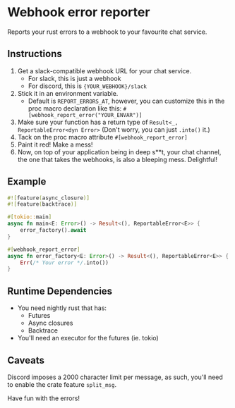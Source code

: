 # Webhook error reporter

Reports your rust errors to a webhook to your favourite chat service.

## Instructions
1. Get a slack-compatible webhook URL for your chat service.
    - For slack, this is just a webhook
    - For discord, this is `{YOUR_WEBHOOK}/slack`
2. Stick it in an environment variable.
    - Default is `REPORT_ERRORS_AT`, however, you can customize this in the proc macro declaration like this: `#[webhook_report_error("YOUR_ENVAR")]`
3. Make sure your function has a return type of `Result<_, ReportableError<dyn Error>` (Don't worry, you can just `.into()` it.)
4. Tack on the proc macro attribute `#[webhook_report_error]`
5. Paint it red! Make a mess!
6. Now, on top of your application being in deep s\*\*t, your chat channel, the one that takes the webhooks, is also a bleeping mess. Delightful!

## Example
```rust
#![feature(async_closure)]
#![feature(backtrace)]

#[tokio::main]
async fn main<E: Error>() -> Result<(), ReportableError<E>> {
    error_factory().await
}

#[webhook_report_error]
async fn error_factory<E: Error>() -> Result<(), ReportableError<E>> {
    Err(/* Your error */.into())
}
```

## Runtime Dependencies
- You need nightly rust that has:
    - Futures
    - Async closures
    - Backtrace
- You'll need an executor for the futures (ie. tokio)

## Caveats
Discord imposes a 2000 character limit per message, as such, you'll need to enable the crate feature `split_msg`.

Have fun with the errors!